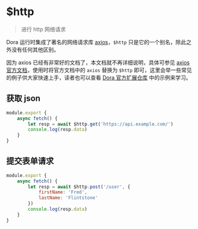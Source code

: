 # $http
> 进行 http 网络请求

Dora 运行时集成了著名的网络请求库 [axios](https://github.com/axios/axios)，`$http` 只是它的一个别名，除此之外没有任何其他区别。

因为 axios 已经有非常好的文档了，本文档就不再详细说明，具体可参见 [axios 官方文档](https://github.com/axios/axios)，使用时将官方文档中的 `axios` 替换为 `$http` 即可，这里会举一些常见的例子供大家快速上手，读者也可以查看 [Dora 官方扩展仓库](https://github.com/linroid/dora-addons) 中的示例来学习。

## 获取 json
```javascript
module.export {
    async fetch() {
        let resp = await $http.get('https://api.example.com/')
        console.log(resp.data)
    }
}
```

## 提交表单请求
```javascript
module.export {
    async fetch() {
        let resp = await $http.post('/user', {
            firstName: 'Fred',
            lastName: 'Flintstone'
        })
        console.log(resp.data)
    }
}
```